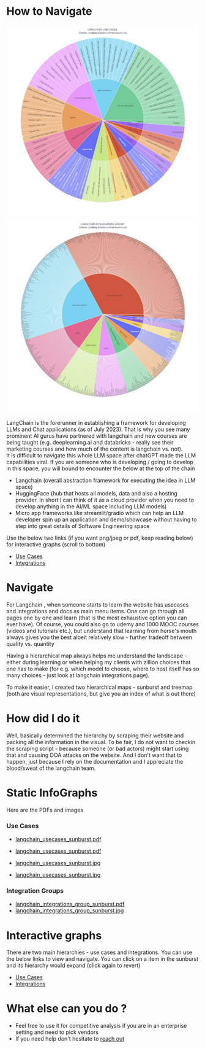 # How to Navigate

![Use Cases](./langchain_usecases_sunburst.jpg)
![Integrations](./langchain_integrations_group_sunburst.jpg)   


LangChain is the forerunner in establishing a framework for developing LLMs and Chat applications (as of July 2023). That is why you see many prominent AI gurus have partnered with langchain and new courses are being taught (e.g. deeplearning.ai and databricks - really see their marketing courses and how much of the content is langchain vs. not).  
It is difficult to navigate this whole LLM space after chatGPT made the LLM capabilities viral. If you are someone who is developing / going to develop in this space, you will bound to encounter the below at the top of the chain  
- Langchain (overall abstraction framework for executing the idea in LLM space)
- HuggingFace (hub that hosts all models, data and also a hosting provider. In short I can think of it as a cloud provider when you need to develop anything in the AI/ML space including LLM models)
- Micro app frameworks like streamlit/gradio which can help an LLM developer spin up an application and demo/showcase without having to step into great details of Software Engineering space

Use the below two links (if you want png/jpeg or pdf, keep reading below) for interactive graphs (scroll to bottom)

- [Use Cases](https://static.symmetrics.fyi/blog/langchain/langchain_visualize_hierarchical_usecases.html)
- [Integrations](https://static.symmetrics.fyi/blog/langchain/langchain_visualize_hierarchical_integrations.html)

# Navigate
For Langchain , when someone starts to learn the website has usecases and integrations and docs as main menu items. One can go through all pages one by one and learn (that is the most exhaustive option you can ever have). Of course, you could also go to udemy and 1000 MOOC courses (videos and tutorials etc.), but understand that learning from horse's mouth always gives you the best albeit relatively slow - further tradeoff between quality vs. quantity  

Having a hierarchical map always helps me understand the landscape - either during learning or when helping my clients with zillion choices that one has to make (for e.g. which model to choose, where to host itself has so many choices - just look at langchain integrations page). 

To make it easier, I created two hierarchical maps - sunburst and treemap (both are visual representations, but give you an index of what is out there)

# How did I do it 
Well, basically determined the hierarchy by scraping their website and packing all the information in the visual. To be fair, I do not want to checkin the scraping script - because someone (or bad actors) might start using that and causing DOA attacks on the website. And I don't want that to happen, just because I rely on the documentation and I appreciate the blood/sweat of the langchain team.  

# Static InfoGraphs
Here are the PDFs and images

### Use Cases
- [langchain_usecases_sunburst.pdf](https://static.symmetrics.fyi/blog/langchain/langchain_usecases_sunburst.pdf)
- [langchain_usecases_sunburst.pdf](https://static.symmetrics.fyi/blog/langchain/langchain_usecases_treemap.pdf)

- [langchain_usecases_sunburst.jpg](https://static.symmetrics.fyi/blog/langchain/langchain_usecases_sunburst.jpg)
- [langchain_usecases_sunburst.jpg](https://static.symmetrics.fyi/blog/langchain/langchain_usecases_treemap.jpg)

### Integration Groups

- [langchain_integrations_group_sunburst.pdf](https://static.symmetrics.fyi/blog/langchain/langchain_integrations_group_sunburst.pdf)
- [langchain_integrations_group_sunburst.jpg](https://static.symmetrics.fyi/blog/langchain/langchain_integrations_group_sunburst.jpg)


# Interactive graphs
There are two main hierarchies - use cases and integrations. You can use the below links to view and navigate. You can click on a item in the sunburst and its hierarchy would expand (click again to revert)

- [Use Cases](https://static.symmetrics.fyi/blog/langchain/langchain_visualize_hierarchical_usecases.html)
- [Integrations](https://static.symmetrics.fyi/blog/langchain/langchain_visualize_hierarchical_integrations.html)

# What else can you do ?
- Feel free to use it for competitive analysis if you are in an enterprise setting and need to pick vendors
- If you need help don't hesitate to [reach out](pradeep@seleniumframework.com)